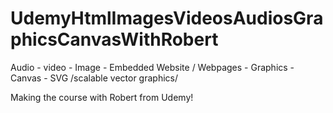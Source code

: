 # UdemyHtmlImagesVideosAudiosGraphicsCanvasWithRobert
Audio - video - Image - Embedded Website / Webpages - Graphics - Canvas - SVG /scalable vector graphics/

Making the course with Robert from Udemy!
